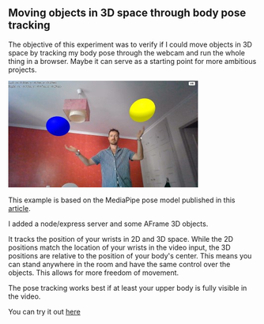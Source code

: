 ## Moving objects in 3D space through body pose tracking

The objective of this experiment was to verify if I could move objects in 3D space by tracking my body pose through the webcam and run the whole thing in a browser. Maybe it can serve as a starting point for more ambitious projects.

![Juggling balls](public/balls2.jpg)

This example is based on the MediaPipe pose model published in this [article](https://google.github.io/mediapipe/solutions/pose.html).

I added a node/express server and some AFrame 3D objects.

It tracks the position of your wrists in 2D and 3D space.
While the 2D positions match the location of your wrists in the video input, the 3D positions are relative to the position of your body's center. This means you can stand anywhere in the room and have the same control over the objects. This allows for more freedom of movement.

The pose tracking works best if at least your upper body is fully visible in the video.

You can try it out [here](https://zkdjm.sse.codesandbox.io)
